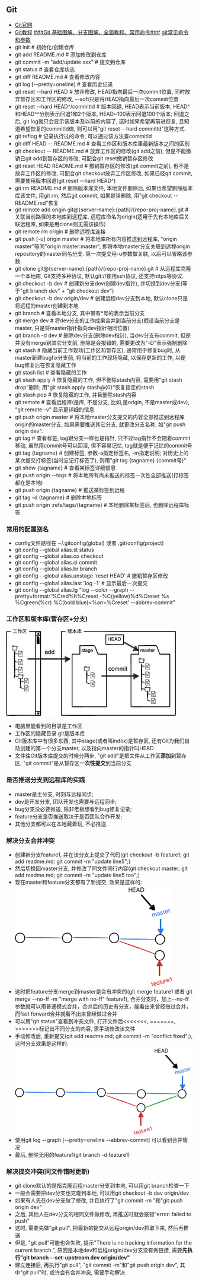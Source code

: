## Git
- [Git官网](https://git-scm.com/)
- [Git教程](https://www.liaoxuefeng.com/wiki/0013739516305929606dd18361248578c67b8067c8c017b000)
[###Git 基础图解、分支图解、全面教程、常用命令###](http://www.cnblogs.com/cheneasternsun/p/5952830.html)
[git常见命令和参数](http://blog.csdn.net/u012570105/article/details/50703907)
- git init                        # 初始化/创建仓库
- git add README.md               # 添加修改到仓库
- git commit -m "add/update xxx"  # 提交到仓库
- git status                      # 查看仓库状态
- git diff README.md              # 查看修改内容
- git log [--pretty=oneline]      # 查看历史记录
- git reset --hard HEAD           # 放弃修改, HEAD指向最后一次commit位置, 同时放弃暂存区和工作区的修改, --soft只是将HEAD指向最后一次commit位置
- git reset --hard HEAD^/commitId # 版本回退, HEAD表示当前版本, HEAD^和HEAD^^分别表示回退1和2个版本, HEAD~100表示回退100个版本; 回退之后, git log就只会显示该版本及以前的内容了, 这时如果希望再前进恢复, 且知道希望恢复的commitId值, 则可以用"git reset --hard commitId"这种方式.
- git reflog                      # 记录执行过的命令, 可以通过该方法查commitId
- git diff HEAD -- README.md      # 查看工作区和版本库里最新版本之间的区别
- git checkout -- README.md       # 放弃工作区的修改(git add之前), 但是不能撤销已git add到暂存区的修改, 可配合git reset撤销暂存区修改
- git reset HEAD README.md        # 撤销暂存区的修改(git commit之前), 但不是放弃工作区的修改, 可配合git checkout放弃工作区修改, 如果已经git commit, 需要使用版本回退(git reset --hard HEAD^)
- git rm README.md                # 删除版本库文件, 本地文件删除后, 如果也希望删除版本库该文件, 用git rm, 然后git commit, 如果是误删除, 用"git checkout -- README.md"恢复
- git remote add origin git@{server-name}:{path}/{repo-proj-name}.git  # 关联当前路径的本地库到远程库, 远程库命名为origin(适用于先有本地库后关联远程库, 如果是用clone则无需该操作)
- git remote rm origin            # 删除远程库连接           
- git push [-u] origin master     # 将本地库所有内容推送到远程库, "origin master"等同"origin master:master", 即将本地master分支关联到远程origin repository的master同名分支. 第一次提交用-u参数做关联, 以后可以省略该参数.
- git clone git@{server-name}:{path}/{repo-proj-name}.git   # 从远程库克隆一个本地库, Git支持多种协议, 默认git://使用ssh协议, 还支持https等协议.
- git checkout -b dev             # 创建新分支dev(创建dev指针), 并切换到dev分支(等于"git branch dev" + "git checkout dev")
- git checkout -b dev origin/dev  # 创建远程dev分支到本地, 默认clone只是将远程的master创建到本地
- git branch                      # 查看本地分支, 其中带有*号的表示当前分支
- git merge dev                   # 将dev分支的工作成果合并到当前分支(假设当前分支是master, 只是将master指针指向dev指针相同位置)
- git branch -d dev               # 删除dev分支(删除dev指针), 当dev分支有commit, 但是并没有merge到其它分支前, 删除是会报错的, 需要更改为"-D"表示强制删除
- git stash                       # 隐藏当前工作现场(工作区和暂存区), 通常用于修复bug时, 从master新建bugfix分支前, 将当前的工作现场隐藏, 以保存更新的工作, 以便bug修复后在恢复隐藏工作
- git stash list                  # 查看隐藏的工作
- git stash apply                 # 恢复隐藏的工作, 但不删除stash内容, 需要用"git stash drop"删除; 用"git stash apply stash@{0}"恢复指定的stash
- git stash pop                   # 恢复隐藏的工作, 并且删除stash内容
- git remote                      # 查看远程库(是库, 不是分支, 比如,是origin, 不是master或dev), "git remote -v" 显示更详细的信息
- git push origin master          # 将本地master分支提交的内容全部推送到远程库origin的master分支, 如果需要推送其它分支, 就更改分支名称, 如"git push origin dev".
- git tag                         # 查看标签, tag跟分支一样也是指针, 只不过tag指针不会随着commit移动, 虽然用commit号可以回滚, 但不容易记忆, tag就是便于记忆的commit号
- git tag {tagname}               # 创建标签, 参数-a指定标签名, -m指定说明; 对历史上的某次提交打标签(当时忘记打标签了), 则用"git tag {tagname} {commit号}"
- git show {tagname}              # 查看某标签详细信息
- git push origin --tags          # 将本地所有尚未推送的标签一次性全部推送(打标签都在是本地)
- git push origin {tagname}       # 推送某标签到远程
- git tag -d {tagname}            # 删除本地标签
- git push origin :refs/tags/{tagname}  # 本地删除某标签后, 也删除远程库标签

### 常用的配置别名
- config文件路径在 ~/.gitconfig(global) 或者 .git/config(project)
- git config --global alias.st status
- git config --global alias.co checkout
- git config --global alias.ci commit
- git config --global alias.br branch
- git config --global alias.unstage 'reset HEAD'  # 撤销暂存区修改
- git config --global alias.last 'log -1'         # 显示最后一次提交
- git config --global alias.lg "log --color --graph --pretty=format:'%Cred%h%Creset -%C(yellow)%d%Creset %s %Cgreen(%cr) %C(bold blue)<%an>%Creset' --abbrev-commit"

### 工作区和版本库(暂存区+分支)

![工作区和暂存区](att/git-workspace-stagespace.jpeg)
- 电脑里能看到的目录是工作区
- 工作区的隐藏目录.git是版本库
- Git版本库中有很多东西, 其中stage(或者叫index)是暂存区, 还有Git为我们自动创建的第一个分支master, 以及指向master的指针叫HEAD
- 文件往Git版本库提交的时候分两步, "git add"是把文件从工作区**添加**到暂存区, "git commit"是从暂存区**一次性提交**到当前分支

### 是否推送分支到远程库的实践
- master是主分支, 时刻与远程同步;
- dev是开发分支, 团队开发也需要与远程同步;
- bug分支没必要推送, 除非老板想看到bug修复记录;
- feature分支是否推送取决于是否团队合作开发;
- 其他分支都可以在本地藏着玩, 不必推送.

### 解决分支合并冲突
- 创建新分支feature1, 并在该分支上提交了代码(git checkout -b feature1; git add readme.md; git commit -m "update line5";)
- 然后切换回master分支, 并修改了同文件同行内容(git checkout master; git add readme.md; git commit -m "update line5 too";)
- 现在master和feature分支都有了新提交, 效果是这样的: ![](att/git-merge-conflict.png)
- 这时把feature分支merge到master是会有冲突的(git merge feature1 或者 git merge --no-ff -m "merge with no-ff" feature1), 合并分支时，加上--no-ff参数就可以用普通模式合并，合并后的历史有分支，能看出来曾经做过合并，而fast forward合并就看不出来曾经做过合并
- 可以用"git status"查看到冲突文件, 打开文件后<<<<<<<, =======, >>>>>>>标记出不同分支的内容, 需手动修改该文件
- 手动修改后, 重新提交(git add readme.md; git commit -m "conflict fixed";), 这时分支效果是这样的: ![](att/git-merge-conflict-fixed.png)
- 使用git log --graph [--pretty=oneline --abbrev-commit] 可以看到合并情况
- 最后, 删除无用的feature1(git branch -d feature1)

### 解决提交冲突(同文件错时更新)
- git clone默认的是指克隆远程master分支到本地, 可以用git branch检查一下
- 一般会需要把dev分支也克隆到本地, 可以用git checkout -b dev origin/dev
- 如果有人先在dev分支做了修改, 并且执行了"git commit -m "和"git push origin dev"
- 之后, 其他人在dev分支的相同文件做修改, 再推送时就会报错"error: failed to push"
- 这时, 需要先做"git pull", 把最新的提交从远程origin/dev抓取下来, 然后再推送
- 但是, "git pull"可能也会失败, 提示"There is no tracking information for the current branch.", 原因是本地dev和远程origin/dev分支没有做链接, 需要**先执行"git branch --set-upstream dev origin/dev"**
- 建立连接后, 再执行"git pull", "git commit -m"和"git push origin dev", 其中"git pull"时, 或许会有合并冲突, 需要手动解决

